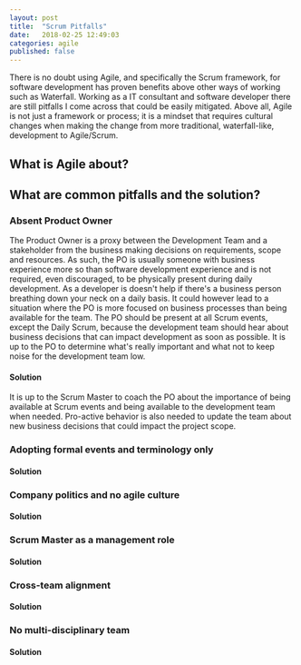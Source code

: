 ```yaml
---
layout: post
title:  "Scrum Pitfalls"
date:   2018-02-25 12:49:03
categories: agile
published: false
---
```

There is no doubt using Agile, and specifically the Scrum framework, for software development has proven benefits above other ways of working such as Waterfall. Working as a IT consultant and software developer there are still pitfalls I come across that could be easily mitigated. Above all, Agile is not just a framework or process; it is a mindset that requires cultural changes when making the change from more traditional, waterfall-like, development to Agile/Scrum.

## What is Agile about?


## What are common pitfalls and the solution?

### Absent Product Owner
The Product Owner is a proxy between the Development Team and a stakeholder from the business making decisions on requirements, scope and resources. As such, the PO is usually someone with business experience more so than software development experience and is not required, even discouraged, to be physically present during daily development. As a developer is doesn't help if there's a business person breathing down your neck on a daily basis. It could however lead to a situation where the PO is more focused on business processes than being available for the team. The PO should be present at all Scrum events, except the Daily Scrum, because the development team should hear about business decisions that can impact development as soon as possible. It is up to the PO to determine what's really important and what not to keep noise for the development team low.

#### Solution
It is up to the Scrum Master to coach the PO about the importance of being available at Scrum events and being available to the development team when needed. Pro-active behavior is also needed to update the team about new business decisions that could impact the project scope.


### Adopting formal events and terminology only
#### Solution


### Company politics and no agile culture
#### Solution


### Scrum Master as a management role

#### Solution


### Cross-team alignment

#### Solution


### No multi-disciplinary team

#### Solution

